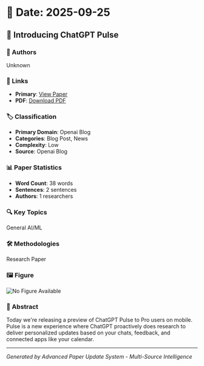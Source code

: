 # 📅 Date: 2025-09-25

## 📄 Introducing ChatGPT Pulse

### 👥 Authors
Unknown

### 🔗 Links
- **Primary**: [View Paper](https://openai.com/index/introducing-chatgpt-pulse)
- **PDF**: [Download PDF](https://arxiv.org/pdf/.pdf) 



### 🏷️ Classification
- **Primary Domain**: Openai Blog
- **Categories**: Blog Post, News
- **Complexity**: Low
- **Source**: Openai Blog

### 📊 Paper Statistics
- **Word Count**: 38 words
- **Sentences**: 2 sentences
- **Authors**: 1 researchers

### 🔍 Key Topics
General AI/ML

### 🛠️ Methodologies
Research Paper

### 🖼️ Figure
![No Figure Available](https://img.shields.io/badge/Figure-Not_Available-lightgrey?style=for-the-badge)

### 📝 Abstract
Today we're releasing a preview of ChatGPT Pulse to Pro users on mobile. Pulse is a new experience where ChatGPT proactively does research to deliver personalized updates based on your chats, feedback, and connected apps like your calendar.

---
*Generated by Advanced Paper Update System - Multi-Source Intelligence*
